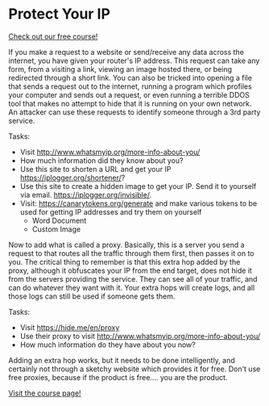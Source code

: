 # Protect Your IP

[Check out our free course!](https://academy.hoppersroppers.org/mod/page/view.php?id=939)

If you make a request to a website or send/receive any data across the internet, you have given your router's IP address. This request can take any form, from a visiting a link, viewing an image hosted there, or being redirected through a short link. You can also be tricked into opening a file that sends a request out to the internet, running a program which profiles your computer and sends out a request, or even running a terrible DDOS tool that makes no attempt to hide that it is running on your own network. An attacker can use these requests to identify someone through a 3rd party service. 
 
 Tasks:

 * Visit <http://www.whatsmyip.org/more-info-about-you/>
 * How much information did they know about you?
 * Use this site to shorten a URL and get your IP <https://iplogger.org/shortener/>?
 * Use this site to create a hidden image to get your IP. Send it to yourself via email. <https://iplogger.org/invisible/>. 
 * Visit: <https://canarytokens.org/generate> and make various tokens to be used for getting IP addresses and try them on yourself
    * Word Document 
    * Custom Image
    
 
 Now to add what is called a proxy. Basically, this is a server you send a request to that routes all the traffic through them first, then passes it on to you. The critical thing to remember is that this extra hop added by the proxy, although it obfuscates your IP from the end target, does not hide it from the servers providing the service. They can see all of your traffic, and can do whatever they want with it. Your extra hops will create logs, and all those logs can still be used if someone gets them.
 
Tasks:

* Visit <https://hide.me/en/proxy>
* Use their proxy to visit <http://www.whatsmyip.org/more-info-about-you/>
* How much information do they have about you now?

Adding an extra hop works, but it needs to be done intelligently, and certainly not through a sketchy website which provides it for free. Don't use free proxies, because if the product is free.... you are the product.

[Visit the course page!](https://academy.hoppersroppers.org/mod/page/view.php?id=939) 
